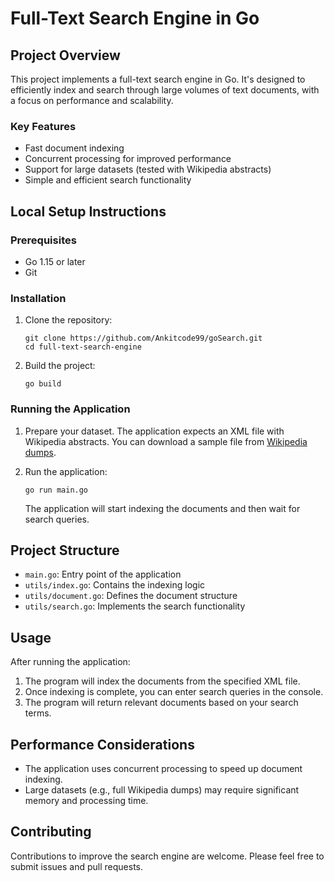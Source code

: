 # Full-Text Search Engine in Go

## Project Overview

This project implements a full-text search engine in Go. It's designed to efficiently index and search through large volumes of text documents, with a focus on performance and scalability.

### Key Features

- Fast document indexing
- Concurrent processing for improved performance
- Support for large datasets (tested with Wikipedia abstracts)
- Simple and efficient search functionality

## Local Setup Instructions

### Prerequisites

- Go 1.15 or later
- Git

### Installation

1. Clone the repository:
   ```
   git clone https://github.com/Ankitcode99/goSearch.git
   cd full-text-search-engine
   ```

2. Build the project:
   ```
   go build
   ```

### Running the Application

1. Prepare your dataset. The application expects an XML file with Wikipedia abstracts. You can download a sample file from [Wikipedia dumps](https://dumps.wikimedia.org/).

2. Run the application:
   ```
   go run main.go
   ```

   The application will start indexing the documents and then wait for search queries.

## Project Structure

- `main.go`: Entry point of the application
- `utils/index.go`: Contains the indexing logic
- `utils/document.go`: Defines the document structure
- `utils/search.go`: Implements the search functionality

## Usage

After running the application:

1. The program will index the documents from the specified XML file.
2. Once indexing is complete, you can enter search queries in the console.
3. The program will return relevant documents based on your search terms.

## Performance Considerations

- The application uses concurrent processing to speed up document indexing.
- Large datasets (e.g., full Wikipedia dumps) may require significant memory and processing time.

## Contributing

Contributions to improve the search engine are welcome. Please feel free to submit issues and pull requests.


